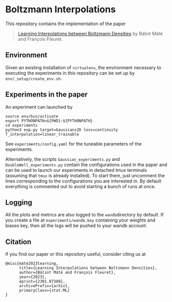 # Boltzmann Interpolations

This repository contains the implementation of the paper
> [Learning Interpolations between Boltzmann Densities](https://openreview.net/forum?id=TH6YrEcbth) by Bálint Máté and François Fleuret.

## Environment
Given an existing installation of ```virtualenv```, the environment necessary to executing the experiments in this repository can be set up by ```env/_setup/create_env.sh```.
## Experiments in the paper

An experiment can launched by
```
source env/bin/activate
export PYTHONPATH=${PWD}:${PYTHONPATH}
cd experiments
python3 exp.py target=Gaussians2D loss=continuity f_interpolation=linear_trainable
```
See ```experiments/config.yaml``` for the tuneable parameters of the experiments.

Alternatively, the scripts ```Gaussian_experiments.py``` and ```DoubleWell_experiments.py``` contain the configurations used in the paper and can be used to launch our experiments in detached tmux terminals (assuming that ```tmux``` is already installed). To start them,  just uncomment the lines corresponding to the configurations you are interested in. By default everything is commented out to avoid starting a bunch of runs at once.


## Logging
All the plots and metrics are also logged to the ```wandb```directory by default. If you create a file at ```experiments/wandb.key``` containing your weights and biases key, then all the logs will be pushed to your wandb account.

## Citation
If you find our paper or this repository useful, consider citing us at

```
@misc{máté2023learning,
      title={Learning Interpolations between Boltzmann Densities}, 
      author={Bálint Máté and François Fleuret},
      year={2023},
      eprint={2301.07388},
      archivePrefix={arXiv},
      primaryClass={stat.ML}
}
```